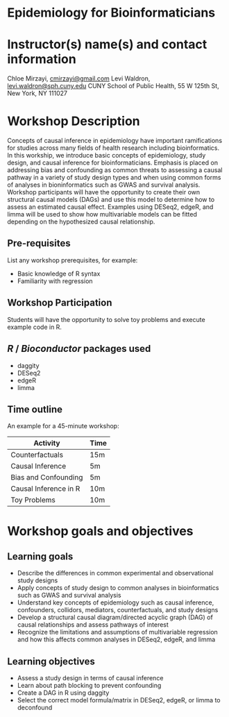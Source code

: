 # Epidemiology for Bioinformaticians

# Instructor(s) name(s) and contact information

Chloe Mirzayi, cmirzayi@gmail.com
Levi Waldron, levi.waldron@sph.cuny.edu
CUNY School of Public Health, 55 W 125th St, New York, NY 111027

# Workshop Description

Concepts of causal inference in epidemiology have important ramifications for studies across many fields of health research including bioinformatics. In this workship, we introduce basic concepts of epidemiology, study design, and causal inference for bioinformaticians. Emphasis is placed on addressing bias and confounding as common threats to assessing a causal pathway in a variety of study design types and when using common forms of analyses in bioninformatics such as GWAS and survival analysis. Workshop participants will have the opportunity to create their own structural causal models (DAGs) and use this model to determine how to assess an estimated causal effect. Examples using DESeq2, edgeR, and limma will be used to show how multivariable models can be fitted depending on the hypothesized causal relationship.

## Pre-requisites

List any workshop prerequisites, for example:

* Basic knowledge of R syntax
* Familiarity with regression

## Workshop Participation

Students will have the opportunity to solve toy problems and execute example code in R.

## _R_ / _Bioconductor_ packages used

* daggity
* DESeq2
* edgeR
* limma

## Time outline

An example for a 45-minute workshop:

| Activity                     | Time |
|------------------------------|------|
| Counterfactuals              | 15m  |
| Causal Inference	       | 5m   |
| Bias and Confounding	       | 5m   |
| Causal Inference in R        | 10m  |
| Toy Problems	               | 10m  |

# Workshop goals and objectives

## Learning goals

* Describe the differences in common experimental and observational study designs
* Apply concepts of study design to common analyses in bioinformatics such as GWAS and survival analysis
* Understand key concepts of epidemiology such as causal inference, confounders, collidors, mediators, counterfactuals, and study designs
* Develop a structural causal diagram/directed acyclic graph (DAG) of causal relationships and assess pathways of interest
* Recognize the limitations and assumptions of multivariable regression and how this affects common analyses in DESeq2, edgeR, and limma

## Learning objectives

* Assess a study design in terms of causal inference
* Learn about path blocking to prevent confounding
* Create a DAG in R using daggity
* Select the correct model formula/matrix in DESeq2, edgeR, or limma to deconfound
